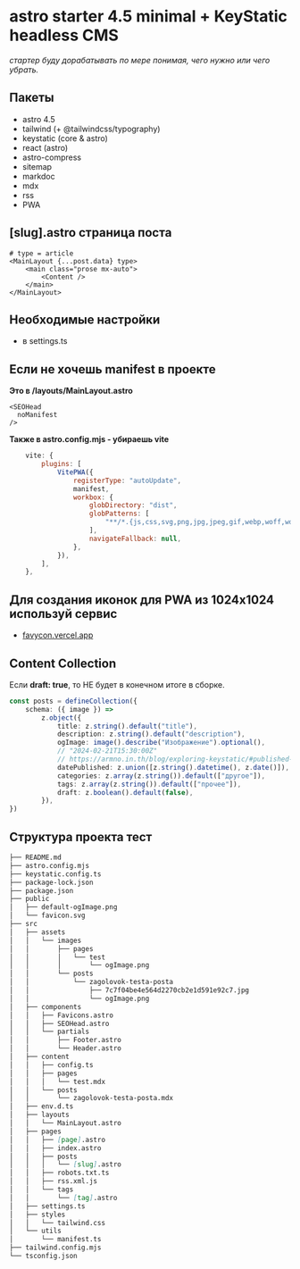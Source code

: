 # astro starter 4.5 minimal + KeyStatic headless CMS

_стартер буду дорабатывать по мере понимая, чего нужно или чего убрать._

## Пакеты

- astro 4.5
- tailwind (+ @tailwindcss/typography)
- keystatic (core & astro)
- react (astro)
- astro-compress
- sitemap
- markdoc
- mdx
- rss
- PWA

## [slug].astro страница поста

```astro
# type = article
<MainLayout {...post.data} type>
	<main class="prose mx-auto">
		<Content />
	</main>
</MainLayout>
```

## Необходимые настройки

- в settings.ts

## Если не хочешь manifest в проекте

**Это в /layouts/MainLayout.astro**

```astro
<SEOHead
  noManifest
/>
```

**Также в astro.config.mjs - убираешь vite**

```mjs
	vite: {
		plugins: [
			VitePWA({
				registerType: "autoUpdate",
				manifest,
				workbox: {
					globDirectory: "dist",
					globPatterns: [
						"**/*.{js,css,svg,png,jpg,jpeg,gif,webp,woff,woff2,ttf,eot,ico}",
					],
					navigateFallback: null,
				},
			}),
		],
	},
```

## Для создания иконок для PWA из 1024x1024 используй сервис

- [favycon.vercel.app](https://favycon.vercel.app/)

## Content Collection

Если **draft: true**, то НЕ будет в конечном итоге в сборке.

```ts
const posts = defineCollection({
	schema: ({ image }) =>
		z.object({
			title: z.string().default("title"),
			description: z.string().default("description"),
			ogImage: image().describe("Изображение").optional(),
			// "2024-02-21T15:30:00Z"
			// https://armno.in.th/blog/exploring-keystatic/#published-date-field
			datePublished: z.union([z.string().datetime(), z.date()]),
			categories: z.array(z.string()).default(["другое"]),
			tags: z.array(z.string()).default(["прочее"]),
			draft: z.boolean().default(false),
		}),
})
```

## Структура проекта тест

```md
├── README.md
├── astro.config.mjs
├── keystatic.config.ts
├── package-lock.json
├── package.json
├── public
│   ├── default-ogImage.png
│   └── favicon.svg
├── src
│   ├── assets
│   │   └── images
│   │       ├── pages
│   │       │   └── test
│   │       │       └── ogImage.png
│   │       └── posts
│   │           └── zagolovok-testa-posta
│   │               ├── 7c7f04be4e564d2270cb2e1d591e92c7.jpg
│   │               └── ogImage.png
│   ├── components
│   │   ├── Favicons.astro
│   │   ├── SEOHead.astro
│   │   └── partials
│   │       ├── Footer.astro
│   │       └── Header.astro
│   ├── content
│   │   ├── config.ts
│   │   ├── pages
│   │   │   └── test.mdx
│   │   └── posts
│   │       └── zagolovok-testa-posta.mdx
│   ├── env.d.ts
│   ├── layouts
│   │   └── MainLayout.astro
│   ├── pages
│   │   ├── [page].astro
│   │   ├── index.astro
│   │   ├── posts
│   │   │   └── [slug].astro
│   │   ├── robots.txt.ts
│   │   ├── rss.xml.js
│   │   └── tags
│   │       └── [tag].astro
│   ├── settings.ts
│   ├── styles
│   │   └── tailwind.css
│   └── utils
│       └── manifest.ts
├── tailwind.config.mjs
└── tsconfig.json
```

